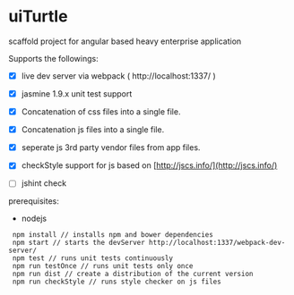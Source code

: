 # uiTurtle
scaffold project for angular based heavy enterprise application

Supports the followings:

  - [x] live dev server via webpack ( http://localhost:1337/ )
  - [x] jasmine 1.9.x unit test support
  - [x] Concatenation of css files into a single file.
  - [x] Concatenation js files into a single file.
  - [x] seperate js 3rd party vendor files from app files.
  - [x] checkStyle support for js based on [http://jscs.info/](http://jscs.info/)
  - [ ] jshint check 


prerequisites:
 - nodejs

```
 npm install // installs npm and bower dependencies
 npm start // starts the devServer http://localhost:1337/webpack-dev-server/
 npm test // runs unit tests continuously
 npm run testOnce // runs unit tests only once
 npm run dist // create a distribution of the current version
 npm run checkStyle // runs style checker on js files
```

